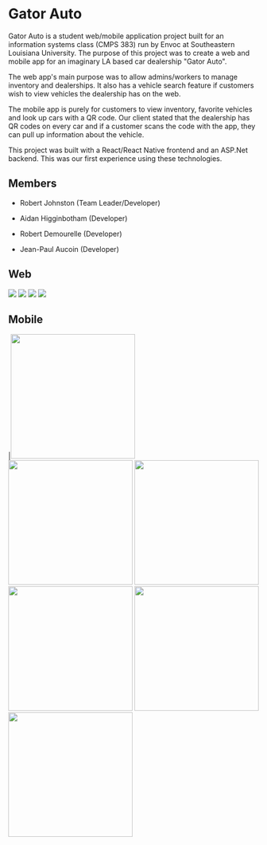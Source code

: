 # Gator Auto
Gator Auto is a student web/mobile application project built for an information systems class (CMPS 383) run by Envoc at Southeastern Louisiana University. The purpose of this project was to create a web and mobile app for an imaginary LA based car dealership "Gator Auto".

The web app's main purpose was to allow admins/workers to manage inventory and dealerships. It also has a vehicle search feature if customers wish to view vehicles the dealership has on the web.

The mobile app is purely for customers to view inventory, favorite vehicles and look up cars with a QR code. Our client stated that the dealership has QR codes on every car and if a customer scans the code with the app, they can pull up information about the vehicle.

This project was built with a React/React Native frontend and an ASP.Net backend. 
This was our first experience using these technologies.

## Members
- Robert Johnston (Team Leader/Developer)

- Aidan Higginbotham (Developer)

- Robert Demourelle (Developer)

- Jean-Paul Aucoin (Developer)

## Web
![](https://i.imgur.com/9IgJL9R.png)
![](https://i.imgur.com/RqBemcn.png)
![](https://i.imgur.com/E8r469m.png)
![](https://i.imgur.com/ROLcVzn.png)
## Mobile
|<img src="https://i.imgur.com/FisszmF.jpg" width="250"> 
<img src="https://i.imgur.com/uDLoSAq.jpg" width="250"> 
<img src="https://i.imgur.com/BWuEsJS.jpg" width="250"> 
<img src="https://i.imgur.com/WSw4n5g.jpg" width="250"> 
<img src="https://i.imgur.com/YRaHVO1.jpg" width="250"> 
<img src="https://i.imgur.com/nGzyXKn.jpg" width="250">
